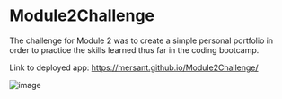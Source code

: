 # Module2Challenge

The challenge for Module 2 was to create a simple personal portfolio in order to practice the skills learned thus far in the coding bootcamp. 

Link to deployed app: https://mersant.github.io/Module2Challenge/

![image](https://user-images.githubusercontent.com/102173297/182511781-47b0e28c-bf2e-4208-b487-cad14bfba138.png)

